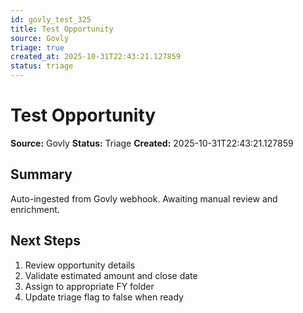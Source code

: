 ```yaml
---
id: govly_test_325
title: Test Opportunity
source: Govly
triage: true
created_at: 2025-10-31T22:43:21.127859
status: triage
---
```


# Test Opportunity

**Source:** Govly
**Status:** Triage
**Created:** 2025-10-31T22:43:21.127859

## Summary

Auto-ingested from Govly webhook. Awaiting manual review and enrichment.

## Next Steps

1. Review opportunity details
2. Validate estimated amount and close date
3. Assign to appropriate FY folder
4. Update triage flag to false when ready
